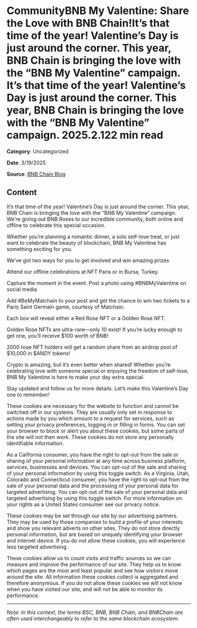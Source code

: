 # CommunityBNB My Valentine: Share the Love with BNB Chain!It’s that time of the year! Valentine’s Day is just around the corner. This year, BNB Chain is bringing the love with the “BNB My Valentine” campaign. It’s that time of the year! Valentine’s Day is just around the corner. This year, BNB Chain is bringing the love with the “BNB My Valentine” campaign. 2025.2.122 min read

**Category**: Uncategorized

**Date**: 3/19/2025

**Source**: [BNB Chain Blog](https://www.bnbchain.org/en/blog/bnb-my-valentine-share-the-love-with-bnb-chain)

## Content

It’s that time of the year! Valentine’s Day is just around the corner. This year, BNB Chain is bringing the love with the “BNB My Valentine” campaign. We’re giving out BNB Roses to our incredible community, both online and offline to celebrate this special occasion.

Whether you’re planning a romantic dinner, a solo self-love treat, or just want to celebrate the beauty of blockchain, BNB My Valentine has something exciting for you.

We’ve got two ways for you to get involved and win amazing prizes

Attend our offline celebrations at NFT Paris or in Bursa, Turkey.

Capture the moment in the event. Post a photo using #BNBMyValentine on social media

Add #BeMyMatchain to your post and get the chance to win two tickets to a Paris Saint Germain game, courtesy of Matchain.

Each box will reveal either a Red Rose NFT or a Golden Rose NFT.

Golden Rose NFTs are ultra-rare—only 10 exist! If you’re lucky enough to get one, you’ll receive $100 worth of BNB!

2000 rose NFT holders will get a random share from an airdrop pool of $10,000 in $ANDY tokens!

Crypto is amazing, but it’s even better when shared! Whether you’re celebrating love with someone special or enjoying the freedom of self-love, BNB My Valentine is here to make your day extra special.

Stay updated and follow us for more details. Let’s make this Valentine’s Day one to remember!

These cookies are necessary for the website to function and cannot be switched off in our systems. They are usually only set in response to actions made by you which amount to a request for services, such as setting your privacy preferences, logging in or filling in forms. You can set your browser to block or alert you about these cookies, but some parts of the site will not then work. These cookies do not store any personally identifiable information.

As a California consumer, you have the right to opt-out from the sale or sharing of your personal information at any time across business platform, services, businesses and devices. You can opt-out of the sale and sharing of your personal information by using this toggle switch. As a Virginia, Utah, Colorado and Connecticut consumer, you have the right to opt-out from the sale of your personal data and the processing of your personal data for targeted advertising. You can opt-out of the sale of your personal data and targeted advertising by using this toggle switch. For more information on your rights as a United States consumer see our privacy notice.

These cookies may be set through our site by our advertising partners. They may be used by those companies to build a profile of your interests and show you relevant adverts on other sites. They do not store directly personal information, but are based on uniquely identifying your browser and internet device. If you do not allow these cookies, you will experience less targeted advertising.

These cookies allow us to count visits and traffic sources so we can measure and improve the performance of our site. They help us to know which pages are the most and least popular and see how visitors move around the site. All information these cookies collect is aggregated and therefore anonymous. If you do not allow these cookies we will not know when you have visited our site, and will not be able to monitor its performance.



---

*Note: In this context, the terms BSC, BNB, BNB Chain, and BNBChain are often used interchangeably to refer to the same blockchain ecosystem.*
